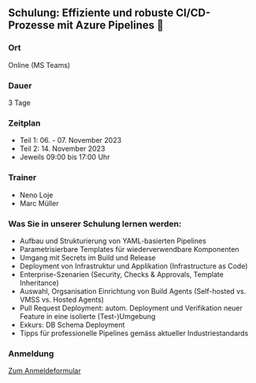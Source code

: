 ## Schulung: Effiziente und robuste CI/CD-Prozesse mit Azure Pipelines 🚀

### Ort
Online (MS Teams)

### Dauer
3 Tage

### Zeitplan
* Teil 1: 06. - 07. November 2023
* Teil 2: 14. November 2023
* Jeweils 09:00 bis 17:00 Uhr

### Trainer
- Neno Loje
- Marc Müller

### Was Sie in unserer Schulung lernen werden:
- Aufbau und Strukturierung von YAML-basierten Pipelines
- Parametrisierbare Templates für wiederverwendbare Komponenten
- Umgang mit Secrets im Build und Release
- Deployment von Infrastruktur und Applikation (Infrastructure as Code)
- Enterprise-Szenarien (Security, Checks & Approvals, Template Inheritance)
- Auswahl, Orgsanisation Einrichtung von Build Agents (Self-hosted vs. VMSS vs. Hosted Agents)
- Pull Request Deployment: autom. Deployment und Verifikation neuer Feature in eine isolierte (Test-)Umgebung
- Exkurs: DB Schema Deployment
- Tipps für professionelle Pipelines gemäss aktueller Industriestandards

### Anmeldung

[Zum Anmeldeformular]([url](https://trainings.powerofdevops.com/anmelden/2023-azpipelines/)https://trainings.powerofdevops.com/anmelden/2023-azpipelines/)
